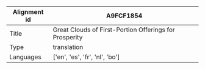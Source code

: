 |Alignment id | A9FCF1854
| --- | --- 
|Title | Great Clouds of First-Portion Offerings for Prosperity 
|Type | translation
|Languages | ['en', 'es', 'fr', 'nl', 'bo']